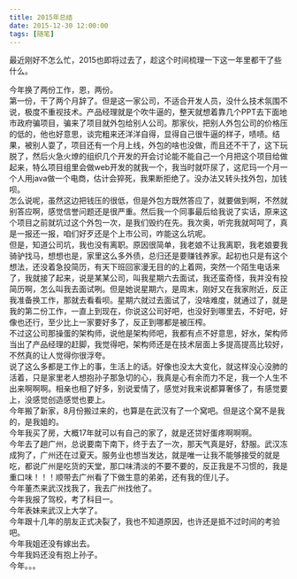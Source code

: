 ```yaml
---
title: 2015年总结
date: 2015-12-30 12:00:00
tags: [随笔]
---
```


最近刚好不怎么忙，2015也即将过去了，趁这个时间梳理一下这一年里都干了些什么。   
<!-- more -->      
今年换了两份工作，恩，两份。    
第一份，干了两个月辞了。但是这一家公司，不适合开发人员，没什么技术氛围不说，极度不重视技术。产品经理就是个吹牛逼的，整天就想着靠几个PPT去下面地市政府骗项目，骗来了项目就外包给别人公司。那家伙，把别人外包公司的价格压的低的，他也好意思，谈完粗来还洋洋自得，显得自己很牛逼的样子，啧啧。结果，被别人耍了，项目还有一个月上线，外包的啥也没做，而且还不干了，这下玩脱了，然后火急火燎的组织几个开发的开会讨论能不能自己一个月把这个项目给做起来，特么项目组里会做web开发的就我一个，我当时就吓尿了，这尼玛一个月一个人用java做一个电商，估计会猝死，我果断拒绝了。没办法又转头找外包，加钱呗。        
怎么说呢，虽然这边把钱压的很低，但是外包方既然答应了，就要做到啊，不然就别答应啊，感觉信誉问题还是很严重。然后我一个同事最后给我说了实话，原来这个项目之前就坑过这个外包一次，是我们毁约在先。我次奥，听完我就呵呵了，真是一报还一报，咱们好歹还是个上市公司，咋能这么坑呢。          
但是，知道公司坑，我也没有离职。原因很简单，我老娘不让我离职，我老娘要我骑驴找马，想想也是，家里这么多外债，总归还是要赚钱养家。起初也只是有这个想法，还没着急投简历，有天下班回家漫无目的的上着网，突然一个陌生电话来了，我就接了起来，说是某某公司，叫我星期六去面试，我还蛮奇怪，我并没有投简历啊，怎么叫我去面试咧。但是她说星期六，是周末，刚好又在我家附近，反正我准备换工作，那就去看看呗。星期六就过去面试了，没啥难度，就通过了，就是我的第二份工作，一直上到现在，你说这公司好吧，也没好到哪里去，不好吧，好像也还行，至少比上一家要好多了，反正到哪都是被压榨。       
不过这公司那操蛋的架构师，说他是架构师吧，我都有点不好意思，好水，架构师当出了产品经理的赶脚，我觉得吧，架构师还是在技术层面上多提高提高比较好，不然真的让人觉得你很浮夸。      
说了这么多都是工作上的事，生活上的话。好像也没太大变化，就这样没心没肺的活着，只是家里老人想抱孙子那急切的心，我真是心有余而力不足，我一个人生不出来啊啊啊。相亲也相了好多，别说爱情了，感觉对我来说都算奢侈了，有感觉要上，没感觉创造感觉也要上。            
今年搬了新家，8月份搬过来的，也算是在武汉有了一个窝吧。但是这个窝不是我的，是我姐的。      
今年我买了房，大概17年就可以有自己的家了，就是还贷好蛋疼啊啊啊。         
今年去了趟广州，总说要南下南下，终于去了一次，那天气真是好，舒服。武汉冻成狗了，广州还在过夏天。服务业也想当发达，就是唯一让我不能够接受的就是吃，都说广州是吃货的天堂，那口味清淡的不要不要的，反正我是不习惯的，我是重口味！！！顺带去广州看了下做生意的弟弟，还有我的侄儿子。   
今年董杰来武汉找我了，我去广州找他了。                 
今年我报了驾校，考了科目一。               
今年表妹来武汉上大学了。                    
今年跟十几年的朋友正式决裂了，我也不知道原因，也许还是抵不过时间的考验吧。          
今年我姐还没有嫁出去。         
今年我妈还没有抱上孙子。           
今年。。。
      
              

